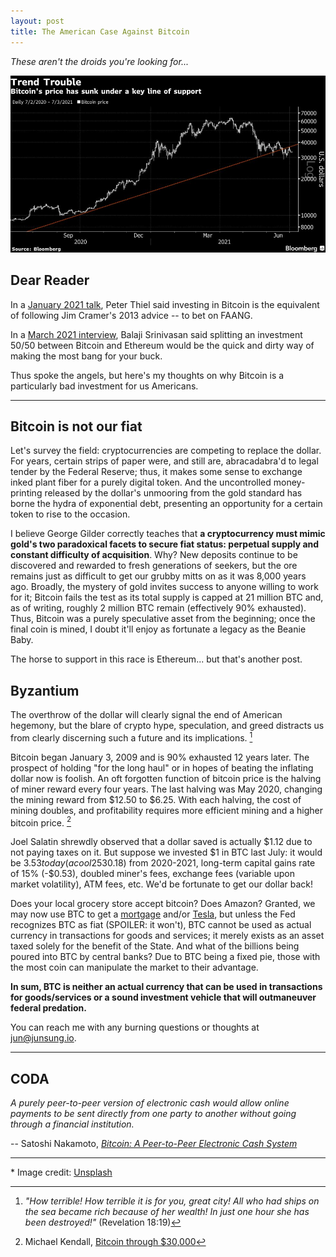 ```yaml
---
layout: post
title: The American Case Against Bitcoin
---
```


_These aren't the droids you're looking for..._

[![Bitcoin](../images/bitcoin.jpg "Bitcoin")](https://unsplash.com/s/photos/bitcoin?utm_source=unsplash&utm_medium=referral&utm_content=creditCopyText)

## Dear Reader

In a [January 2021 talk](https://podcasts.apple.com/us/podcast/the-silver-lining-peter-thiel-in-2021/id1527549379?i=1000513763854), Peter Thiel said investing in Bitcoin is the equivalent of following Jim Cramer's 2013 advice -- to bet on FAANG.

In a [March 2021 interview](https://tim.blog/2021/03/24/balaji-srinivasan), Balaji Srinivasan said splitting an investment 50/50 between Bitcoin and Ethereum would be the quick and dirty way of making the most bang for your buck.

Thus spoke the angels, but here's my thoughts on why Bitcoin is a particularly bad investment for us Americans.

---

## Bitcoin is not our fiat

Let's survey the field: cryptocurrencies are competing to replace the dollar. For years, certain strips of paper were, and still are, abracadabra'd to legal tender by the Federal Reserve; thus, it makes some sense to exchange inked plant fiber for a purely digital token. And the uncontrolled money-printing released by the dollar's unmooring from the gold standard has borne the hydra of exponential debt, presenting an opportunity for a certain token to rise to the occasion.

I believe George Gilder correctly teaches that **a cryptocurrency must mimic gold's two paradoxical facets to secure fiat status: perpetual supply and constant difficulty of acquisition**. Why? New deposits continue to be discovered and rewarded to fresh generations of seekers, but the ore remains just as difficult to get our grubby mitts on as it was 8,000 years ago. Broadly, the mystery of gold invites success to anyone willing to work for it; Bitcoin fails the test as its total supply is capped at 21 million BTC and, as of writing, roughly 2 million BTC remain (effectively 90% exhausted). Thus, Bitcoin was a purely speculative asset from the beginning; once the final coin is mined, I doubt it'll enjoy as fortunate a legacy as the Beanie Baby.

The horse to support in this race is Ethereum... but that's another post.

## Byzantium

The overthrow of the dollar will clearly signal the end of American hegemony, but the blare of crypto hype, speculation, and greed distracts us from clearly discerning such a future and its implications. [^1]

Bitcoin began January 3, 2009 and is 90% exhausted 12 years later. The prospect of holding "for the long haul" or in hopes of beating the inflating dollar now is foolish. An oft forgotten function of bitcoin price is the halving of miner reward every four years. The last halving was May 2020, changing the mining reward from $12.50 to $6.25. With each halving, the cost of mining doubles, and profitability requires more efficient mining and a higher bitcoin price. [^2]

Joel Salatin shrewdly observed that a dollar saved is actually $1.12 due to not paying taxes on it. But suppose we invested $1 in BTC last July: it would be $3.53 today (a cool 253% gain). And let's adjust for 5% dollar inflation (-$0.18) from 2020-2021, long-term capital gains rate of 15% (-$0.53), doubled miner's fees, exchange fees (variable upon market volatility), ATM fees, etc. We'd be fortunate to get our dollar back!

Does your local grocery store accept bitcoin? Does Amazon? Granted, we may now use BTC to get a [mortgage](https://www.coindesk.com/us-mortgage-lender-uwm-plans-to-accept-bitcoin-payments) and/or [Tesla](https://www.fool.com/the-ascent/cryptocurrency/articles/musk-says-tesla-will-accept-bitcoin-payments-again-but-theres-a-catch/), but unless the Fed recognizes BTC as fiat (SPOILER: it won't), BTC cannot be used as actual currency in transactions for goods and services; it merely exists as an asset taxed solely for the benefit of the State. And what of the billions being poured into BTC by central banks? Due to BTC being a fixed pie, those with the most coin can manipulate the market to their advantage.

**In sum, BTC is neither an actual currency that can be used in transactions for goods/services or a sound investment vehicle that will outmaneuver federal predation.**

You can reach me with any burning questions or thoughts at [jun@junsung.io](jun@junsung.io).

---

## CODA

_A purely peer-to-peer version of electronic cash would allow online payments to be sent directly from one party to another without going through a financial institution._

-- Satoshi Nakamoto, [_Bitcoin: A Peer-to-Peer Electronic Cash System_](https://bitcoin.org/bitcoin.pdf)

---

[^1]: _"How terrible! How terrible it is for you, great city! All who had ships on the sea became rich because of her wealth! In just one hour she has been destroyed!"_ (Revelation 18:19)
[^2]: Michael Kendall, [Bitcoin through $30,000](https://manonthemargin.com/bitcoin-through-30000/)

\* Image credit: [Unsplash](https://unsplash.com/s/photos/bitcoin?utm_source=unsplash&utm_medium=referral&utm_content=creditCopyText)

